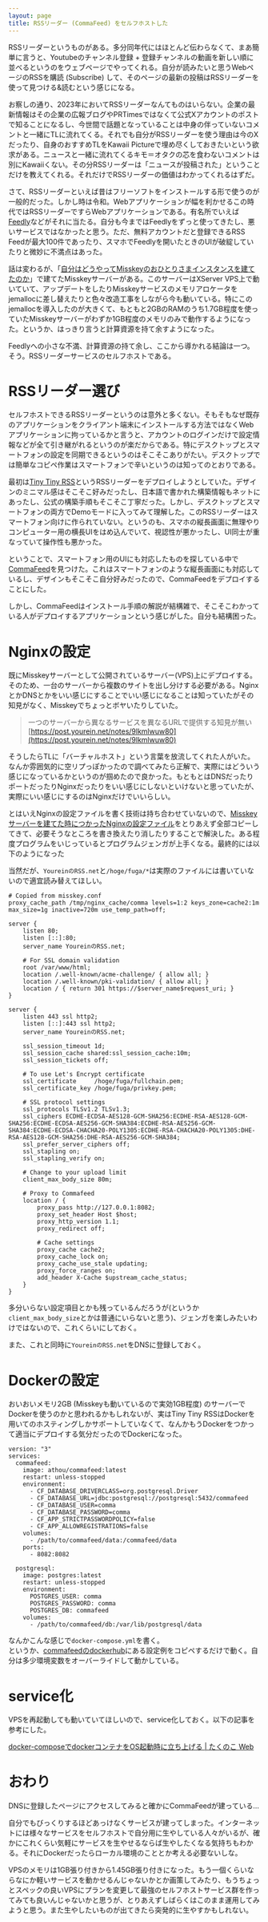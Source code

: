 ```yaml
---
layout: page
title: RSSリーダー (CommaFeed) をセルフホストした
---
```


RSSリーダーというものがある。多分同年代にはほとんど伝わらなくて、まあ簡単に言うと、Youtubeのチャンネル登録 + 登録チャンネルの動画を新しい順に並べるというのをウェブページでやってくれる。自分が読みたいと思うWebページのRSSを購読 (Subscribe) して、そのページの最新の投稿はRSSリーダーを使って見つける&読むという感じになる。

お察しの通り、2023年においてRSSリーダーなんてものはいらない。企業の最新情報はその企業の広報ブログやPRTimesではなくて公式Xアカウントのポストで知ることになるし、今世間で話題となっていることは中身の伴っていないコメントと一緒にTLに流れてくる。それでも自分がRSSリーダーを使う理由は今のXだったり、自身のおすすめTLをKawaii Pictureで埋め尽くしておきたいという欲求がある。ニュースと一緒に流れてくるキモ＝オタクの芯を食わないコメントは別にKawaiiくない。その分RSSリーダーは「ニュースが投稿された」ということだけを教えてくれる。それだけでRSSリーダーの価値はわかってくれるはずだ。

さて、RSSリーダーといえば昔はフリーソフトをインストールする形で使うのが一般的だった。しかし時は令和。Webアプリケーションが幅を利かせるこの時代ではRSSリーダーですらWebアプリケーションである。有名所でいえば[Feedly](https://feedly.com/)などがそれに当たる。自分も今まではFeedlyをずっと使ってきたし、悪いサービスではなかったと思う。ただ、無料アカウントだと登録できるRSS Feedが最大100件であったり、スマホでFeedlyを開いたときのUIが破綻していたりと微妙に不満点はあった。

話は変わるが、「[自分はどうやってMisskeyのおひとりさまインスタンスを建てたのか](https://yourein.github.io/2023-07-08-misskeyserver_2/)」で建てたMisskeyサーバーがある。このサーバーはXServer VPS上で動いていて、アップデートをしたりMisskeyサービスのメモリアロケータをjemallocに差し替えたりと色々改造工事をしながら今も動いている。特にこのjemallocを導入したのが大きくて、もともと2GBのRAMのうち1.7GB程度を使っていたMisskeyサーバーがわずか1GB程度のメモリのみで動作するようになった。というか、はっきり言うと計算資源を持て余すようになった。

Feedlyへの小さな不満、計算資源の持て余し、ここから導かれる結論は一つ。そう。RSSリーダーサービスのセルフホストである。

# RSSリーダー選び

セルフホストできるRSSリーダーというのは意外と多くない。そもそもなぜ既存のアプリケーションをクライアント端末にインストールする方法ではなくWebアプリケーションに拘っているかと言うと、アカウントのログインだけで設定情報などが全て引き継がれるというのが楽だからである。特にデスクトップとスマートフォンの設定を同期できるというのはそこそこありがたい。デスクトップでは簡単なコピペ作業はスマートフォンで辛いというのは知ってのとおりである。

最初は[Tiny Tiny RSS](https://tt-rss.org)というRSSリーダーをデプロイしようとしていた。デザインのミニマル感はそこそこ好みだったし、日本語で書かれた構築情報もネットにあったし、公式の構築手順もそこそこ丁寧だった。しかし、デスクトップとスマートフォンの両方でDemoモードに入ってみて理解した。このRSSリーダーはスマートフォン向けに作られていない。というのも、スマホの縦長画面に無理やりコンピューター用の横長UIをはめ込んでいて、視認性が悪かったし、UI同士が重なっていて操作性も悪かった。

ということで、スマートフォン用のUIにも対応したものを探している中で[CommaFeed](https://www.commafeed.com/#/welcome)を見つけた。これはスマートフォンのような縦長画面にも対応しているし、デザインもそこそこ自分好みだったので、CommaFeedをデプロイすることにした。

しかし、CommaFeedはインストール手順の解説が結構雑で、そこそこわかっている人がデプロイするアプリケーションという感じがした。自分も結構困った。

# Nginxの設定

既にMisskeyサーバーとして公開されているサーバー(VPS)上にデプロイする。そのため、一台のサーバーから複数のサイトを出し分けする必要がある。NginxとかDNSとかをいい感じにすることでいい感じになることは知っていたがその知見がなく、Misskeyでちょっとボヤいたりしていた。

> 一つのサーバーから異なるサービスを異なるURLで提供する知見が無い  
> [https://post.yourein.net/notes/9lkmlwuw80](https://post.yourein.net/notes/9lkmlwuw80)

そうしたらTLに「バーチャルホスト」という言葉を放流してくれた人がいた。なんか雰囲気的に空リプっぽかったので調べてみたら正解で、実際にはどういう感じになっているかというのが掴めたので良かった。もともとはDNSだったりポートだったりNginxだったりをいい感じにしないといけないと思っていたが、実際にいい感じにするのはNginxだけでいいらしい。

とはいえNginxの設定ファイルを書く技術は持ち合わせていないので、[Misskeyサーバーを建てた時につかったNginxの設定ファイル](https://misskey-hub.net/docs/admin/nginx.html)をとりあえず全部コピーしてきて、必要そうなところを書き換えたり消したりすることで解決した。ある程度プログラムをいじっているとプログラムジェンガが上手くなる。最終的には以下のようになった

当然だが、`YoureinのRSS.net`と`/hoge/fuga/*`は実際のファイルには書いていないので適宜読み替えてほしい。

```
# Copied from misskey.conf
proxy_cache_path /tmp/nginx_cache/comma levels=1:2 keys_zone=cache2:1m max_size=1g inactive=720m use_temp_path=off;

server {
    listen 80;
    listen [::]:80;
    server_name YoureinのRSS.net;

    # For SSL domain validation
    root /var/www/html;
    location /.well-known/acme-challenge/ { allow all; }
    location /.well-known/pki-validation/ { allow all; }
    location / { return 301 https://$server_name$request_uri; }
}

server {
    listen 443 ssl http2;
    listen [::]:443 ssl http2;
    server_name YoureinのRSS.net;

    ssl_session_timeout 1d;
    ssl_session_cache shared:ssl_session_cache:10m;
    ssl_session_tickets off;

    # To use Let's Encrypt certificate
    ssl_certificate     /hoge/fuga/fullchain.pem;
    ssl_certificate_key /hoge/fuga/privkey.pem;

    # SSL protocol settings
    ssl_protocols TLSv1.2 TLSv1.3;
    ssl_ciphers ECDHE-ECDSA-AES128-GCM-SHA256:ECDHE-RSA-AES128-GCM-SHA256:ECDHE-ECDSA-AES256-GCM-SHA384:ECDHE-RSA-AES256-GCM-SHA384:ECDHE-ECDSA-CHACHA20-POLY1305:ECDHE-RSA-CHACHA20-POLY1305:DHE-RSA-AES128-GCM-SHA256:DHE-RSA-AES256-GCM-SHA384;
    ssl_prefer_server_ciphers off;
    ssl_stapling on;
    ssl_stapling_verify on;

    # Change to your upload limit
    client_max_body_size 80m;

    # Proxy to Commafeed
    location / {
        proxy_pass http://127.0.0.1:8082;
        proxy_set_header Host $host;
        proxy_http_version 1.1;
        proxy_redirect off;

        # Cache settings
        proxy_cache cache2;
        proxy_cache_lock on;
        proxy_cache_use_stale updating;
        proxy_force_ranges on;
        add_header X-Cache $upstream_cache_status;
    }
}
```

多分いらない設定項目とかも残っているんだろうが(というか`client_max_body_size`とかは普通にいらないと思う)、ジェンガを楽しみたいわけではないので、これくらいにしておく。  

また、これと同時に`YoureinのRSS.net`をDNSに登録しておく。

# Dockerの設定

おいおいメモリ2GB (Misskeyも動いているので実効1GB程度) のサーバーでDockerを使うのかと思われるかもしれないが、実はTiny Tiny RSSはDockerを用いてのホスティングしかサポートしていなくて、なんかもうDockerをつかって適当にデプロイする気分だったのでDockerになった。

```
version: "3"
services:
  commafeed:
    image: athou/commafeed:latest
    restart: unless-stopped
    environment:
      - CF_DATABASE_DRIVERCLASS=org.postgresql.Driver
      - CF_DATABASE_URL=jdbc:postgresql://postgresql:5432/commafeed
      - CF_DATABASE_USER=comma
      - CF_DATABASE_PASSWORD=comma
      - CF_APP_STRICTPASSWORDPOLICY=false
      - CF_APP_ALLOWREGISTRATIONS=false
    volumes:
      - /path/to/commafeed/data:/commafeed/data
    ports:
      - 8082:8082

  postgresql:
    image: postgres:latest
    restart: unless-stopped
    environment:
      POSTGRES_USER: comma
      POSTGRES_PASSWORD: comma
      POSTGRES_DB: commafeed
    volumes:
      - /path/to/commafeed/db:/var/lib/postgresql/data
```

なんかこんな感じで`docker-compose.yml`を書く。  
というか、[commafeedのdockerhub](https://hub.docker.com/r/athou/commafeed)にある設定例をコピペするだけで動く。自分は多少環境変数をオーバーライドして動かしている。

# service化

VPSを再起動しても動いていてほしいので、service化しておく。以下の記事を参考にした。

[docker-composeでdockerコンテナをOS起動時に立ち上げる \| たくのこ Web](https://www.takunoko.com/blog/docker-compose%E3%81%A7docker%E3%82%B3%E3%83%B3%E3%83%86%E3%83%8A%E3%82%92os%E8%B5%B7%E5%8B%95%E6%99%82%E3%81%AB%E7%AB%8B%E3%81%A1%E4%B8%8A%E3%81%92%E3%82%8B/)

# おわり

DNSに登録したページにアクセスしてみると確かにCommaFeedが建っている…

自分でもびっくりするほどあっけなくサービスが建ってしまった。インターネットには様々なサービスをセルフホストで自分用に生やしている人々がいるが、確かにこれくらい気軽にサービスを生やせるならば生やしたくなる気持ちもわかる。それにDockerだったらローカル環境のこととか考える必要ないしな。

VPSのメモリは1GB張り付きから1.45GB張り付きになった。もう一個くらいならなにか軽いサービスを動かせるんじゃないかとか画策してみたり、もうちょっとスペックの良いVPSにプランを変更して最強のセルフホストサービス群を作ってみても良いんじゃないかと思うが、とりあえずしばらくはこのまま運用してみようと思う。また生やしたいものが出てきたら突発的に生やすかもしれない。